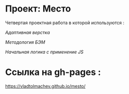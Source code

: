 # Проект: Место

Четвертая проектная работа в которой используются :

_Адаптивная верстка_

_Методология БЭМ_

_Начальная логика с применение JS_

# Ссылка на gh-pages :

https://vladtolmachev.github.io/mesto/
